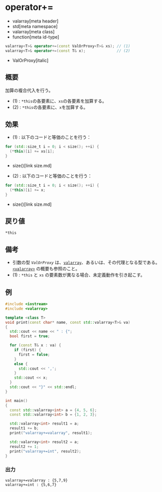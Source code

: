 # operator+=
* valarray[meta header]
* std[meta namespace]
* valarray[meta class]
* function[meta id-type]

```cpp
valarray<T>& operator+=(const ValOrProxy<T>& xs); // (1)
valarray<T>& operator+=(const T& x);              // (2)
```
* ValOrProxy[italic]

## 概要
加算の複合代入を行う。

- (1) : `*this`の各要素に、`xs`の各要素を加算する。
- (2) : `*this`の各要素に、`x`を加算する。


## 効果
- (1) : 以下のコードと等価のことを行う：

```cpp
for (std::size_t i = 0; i < size(); ++i) {
  (*this)[i] += xs[i];
}
```
* size()[link size.md]


- (2) : 以下のコードと等価のことを行う：

```cpp
for (std::size_t i = 0; i < size(); ++i) {
  (*this)[i] += x;
}
```
* size()[link size.md]


## 戻り値
`*this`


## 備考
- 引数の型 *`ValOrProxy`* は、[`valarray`](../valarray.md)、あるいは、その代理となる型である。  
	[`<valarray>`](../../valarray.md) の概要も参照のこと。
- (1) : `*this` と `xs` の要素数が異なる場合、未定義動作を引き起こす。


## 例
```cpp example
#include <iostream>
#include <valarray>

template <class T>
void print(const char* name, const std::valarray<T>& va)
{
  std::cout << name << " : {";
  bool first = true;

  for (const T& x : va) {
    if (first) {
      first = false;
    }
    else {
      std::cout << ',';
    }
    std::cout << x;
  }
  std::cout << "}" << std::endl;
}

int main()
{
  const std::valarray<int> a = {4, 5, 6};
  const std::valarray<int> b = {1, 2, 3};

  std::valarray<int> result1 = a;
  result1 += b;
  print("valarray+=valarray", result1);

  std::valarray<int> result2 = a;
  result2 += 1;
  print("valarray+=int", result2);
}
```

### 出力
```
valarray+=valarray : {5,7,9}
valarray+=int : {5,6,7}
```


